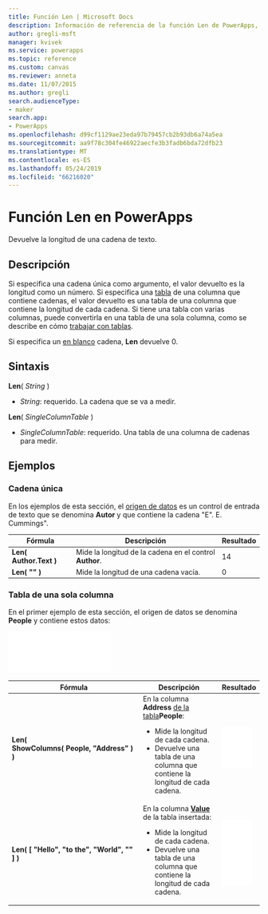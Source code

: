 ```yaml
---
title: Función Len | Microsoft Docs
description: Información de referencia de la función Len de PowerApps, con sintaxis y ejemplos
author: gregli-msft
manager: kvivek
ms.service: powerapps
ms.topic: reference
ms.custom: canvas
ms.reviewer: anneta
ms.date: 11/07/2015
ms.author: gregli
search.audienceType:
- maker
search.app:
- PowerApps
ms.openlocfilehash: d99cf1129ae23eda97b79457cb2b93db6a74a5ea
ms.sourcegitcommit: aa9f78c304fe46922aecfe3b3fadb6bda72dfb23
ms.translationtype: MT
ms.contentlocale: es-ES
ms.lasthandoff: 05/24/2019
ms.locfileid: "66216020"
---
```

# <a name="len-function-in-powerapps"></a>Función Len en PowerApps
Devuelve la longitud de una cadena de texto.

## <a name="description"></a>Descripción
Si especifica una cadena única como argumento, el valor devuelto es la longitud como un número.  Si especifica una [tabla](../working-with-tables.md) de una columna que contiene cadenas, el valor devuelto es una tabla de una columna que contiene la longitud de cada cadena. Si tiene una tabla con varias columnas, puede convertirla en una tabla de una sola columna, como se describe en cómo [trabajar con tablas](../working-with-tables.md).

Si especifica un [en blanco](function-isblank-isempty.md) cadena, **Len** devuelve 0.

## <a name="syntax"></a>Sintaxis
**Len**( *String* )

* *String*: requerido. La cadena que se va a medir.

**Len**( *SingleColumnTable* )

* *SingleColumnTable*: requerido. Una tabla de una columna de cadenas para medir.

## <a name="examples"></a>Ejemplos
### <a name="single-string"></a>Cadena única
En los ejemplos de esta sección, el [origen de datos](../working-with-data-sources.md) es un control de entrada de texto que se denomina **Autor** y que contiene la cadena "E". E. Cummings".

| Fórmula | Descripción | Resultado |
| --- | --- | --- |
| **Len( Author.Text )** |Mide la longitud de la cadena en el control **Author**. |14 |
| **Len( "" )** |Mide la longitud de una cadena vacía. |0 |

### <a name="single-column-table"></a>Tabla de una sola columna
En el primer ejemplo de esta sección, el origen de datos se denomina **People** y contiene estos datos:

![](media/function-len/people-table.png)

| Fórmula | Descripción | Resultado |
| --- | --- | --- |
| **Len( ShowColumns(&nbsp;People,&nbsp;"Address"&nbsp;) )** |En la columna **Address** [de la tabla](../working-with-tables.md#columns)**People**:<br><ul><li>Mide la longitud de cada cadena.</li><li>Devuelve una tabla de una columna que contiene la longitud de cada cadena.</li> |<style> img { max-width: none } </style> ![](media/function-len/people-table-len.png) |
| **Len( [ "Hello", "to the", "World", "" ] )** |En la columna **[Value](function-value.md)** de la tabla insertada:<br><ul><li>Mide la longitud de cada cadena.</li><li>Devuelve una tabla de una columna que contiene la longitud de cada cadena.</li> |![](media/function-len/people-table-len-inline.png) |

